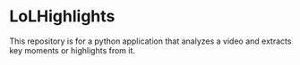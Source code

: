 # LoLHighlights
This repository is for a python application that analyzes a video and extracts key moments or highlights from it.
